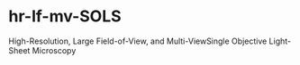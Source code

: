 # hr-lf-mv-SOLS
High-Resolution, Large Field-of-View, and Multi-ViewSingle Objective Light-Sheet Microscopy
